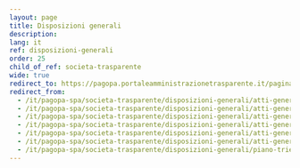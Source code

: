 ```yaml
---
layout: page
title: Disposizioni generali
description: 
lang: it
ref: disposizioni-generali
order: 25
child_of_ref: societa-trasparente
wide: true
redirect_to: https://pagopa.portaleamministrazionetrasparente.it/pagina711_disposizioni-generali.html
redirect_from: 
  - /it/pagopa-spa/societa-trasparente/disposizioni-generali/atti-generali/
  - /it/pagopa-spa/societa-trasparente/disposizioni-generali/atti-generali/Atto_costitutivo_pagoPA_SpA.pdf
  - /it/pagopa-spa/societa-trasparente/disposizioni-generali/atti-generali/DPCM_compensi_amministratore_e_sindaci.pdf
  - /it/pagopa-spa/societa-trasparente/disposizioni-generali/atti-generali/DPCM_costituzione.pdf
  - /it/pagopa-spa/societa-trasparente/disposizioni-generali/atti-generali/riferimenti-normativi.pdf
  - /it/pagopa-spa/societa-trasparente/disposizioni-generali/atti-generali/Statuto_pagoPA_SpA.pdf
  - /it/pagopa-spa/societa-trasparente/disposizioni-generali/piano-triennale-trasparenza/
---
```


